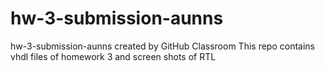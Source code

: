 # hw-3-submission-aunns
hw-3-submission-aunns created by GitHub Classroom
This repo contains vhdl files of homework 3 and screen shots of RTL
